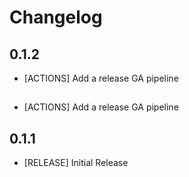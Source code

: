 # Changelog
## 0.1.2

* [ACTIONS] Add a release GA pipeline
## 

* [ACTIONS] Add a release GA pipeline

## 0.1.1

- [RELEASE] Initial Release
